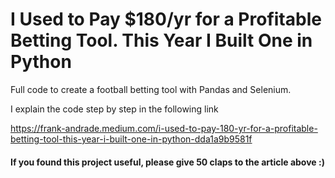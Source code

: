 # I Used to Pay $180/yr for a Profitable Betting Tool. This Year I Built One in Python

Full code to create a football betting tool with Pandas and Selenium.

I explain the code step by step in the following link

https://frank-andrade.medium.com/i-used-to-pay-180-yr-for-a-profitable-betting-tool-this-year-i-built-one-in-python-dda1a9b9581f

#### If you found this project useful, please give 50 claps to the article above :)
